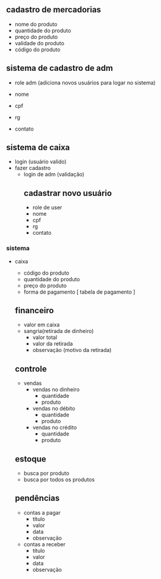 ## cadastro de mercadorias
- nome do produto
- quantidade do produto
- preço do produto
- validade do produto
- código do produto

## sistema de cadastro de adm
- role adm (adiciona novos usuários para logar no sistema)

- nome
- cpf
- rg
- contato

## sistema de caixa
- login (usuário valido)
- fazer cadastro
   - login de adm (validação)
       ## cadastrar novo usuário 
       - role de user
       - nome
       - cpf
       - rg
       - contato

### sistema
- caixa
  - código do produto
  - quantidade do produto
  - preço do produto
  - forma de pagamento [ tabela de pagamento ]

  ## financeiro
  - valor em caixa
  - sangria(retirada de dinheiro)
    - valor total
    - valor da retirada
    - observação (motivo da retirada)
  ## controle
  - vendas
    - vendas no dinheiro
      - quantidade
      - produto
    - vendas no débito
      - quantidade
      - produto
    - vendas no crédito 
      - quantidade
      - produto
  ## estoque 
  - busca por produto
  - busca por todos os produtos

  ## pendências
  - contas a pagar
    - título
    - valor
    - data
    - observação
  - contas a receber 
    - título
    - valor
    - data
    - observação
    



